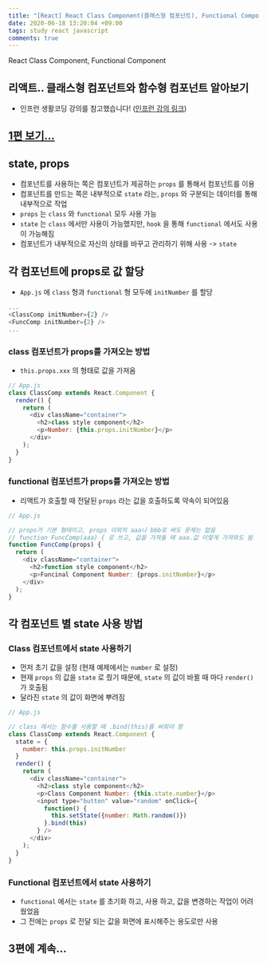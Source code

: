```yaml
---
title: "[React] React Class Component(클래스형 컴포넌트), Functional Component(함수형 컴포넌트) 2편"
date: 2020-06-18 13:20:04 +09:00
tags: study react javascript
comments: true
---
```


React Class Component, Functional Component

## 리액트.. 클래스형 컴포넌트와 함수형 컴포넌트 알아보기
- 인프런 생활코딩 강의를 참고했습니다! ([인프런 강의 링크](https://www.inflearn.com/course/react-class-function-생활코딩))

## [1편 보기...](https://infiduk.github.io/2020/06/17/react-class-functional-1.html)

## state, props
- 컴포넌트를 사용하는 쪽은 컴포넌트가 제공하는 `props` 를 통해서 컴포넌트를 이용
- 컴포넌트를 만드는 쪽은 내부적으로 `state` 라는, `props` 와 구분되는 데이터를 통해 내부적으로 작업
- `props` 는 `class` 와 `functional` 모두 사용 가능
- `state` 는 `class` 에서만 사용이 가능했지만, `hook` 을 통해 `functional` 에서도 사용이 가능해짐
- 컴포넌트가 내부적으로 자신의 상태를 바꾸고 관리하기 위해 사용 -> `state`

## 각 컴포넌트에 props로 값 할당
- `App.js` 에 `class` 형과 `functional` 형 모두에 `initNumber` 를 할당

``` javascript
...
<ClassComp initNumber={2} />
<FuncComp initNumber={2} />
...
```

### class 컴포넌트가 props를 가져오는 방법
- `this.props.xxx` 의 형태로 값을 가져옴

``` javascript
// App.js
class ClassComp extends React.Component {
  render() {
    return (
      <div className="container">
        <h2>class style component</h2>
        <p>Number: {this.props.initNumber}</p>
      </div>
    );
  }
}
```

### functional 컴포넌트가 props를 가져오는 방법
- 리액트가 호출할 때 전달된 `props` 라는 값을 호출하도록 약속이 되어있음

``` javascript
// App.js

// props가 기본 형태이고, props 이외의 aaa나 bbb로 써도 문제는 없음
// function FuncComp(aaa) { 로 쓰고, 값을 가져올 때 aaa.값 이렇게 가져와도 됨
function FuncComp(props) {
  return (
    <div className="container">
      <h2>function style component</h2>
      <p>Funcinal Component Number: {props.initNumber}</p>
    </div>
  );
}
```

## 각 컴포넌트 별 state 사용 방법

### Class 컴포넌트에서 state 사용하기
- 먼저 초기 값을 설정 (현재 예제에서는 `number` 로 설정)
- 현재 `props` 의 값을 `state` 로 줬기 때문에, `state` 의 값이 바뀔 때 마다 `render()` 가 호출됨
- 달라진 `state` 의 값이 화면에 뿌려짐

``` javascript
// App.js

// class 에서는 함수를 사용할 때 .bind(this)를 써줘야 함
class ClassComp extends React.Component {
  state = {
    number: this.props.initNumber
  }
  render() {
    return (
      <div className="container">
        <h2>class style component</h2>
        <p>Class Component Number: {this.state.number}</p>
        <input type="button" value="random" onClick={
          function() {
            this.setState({number: Math.random()})
          }.bind(this)
        } />
      </div>
    );
  }
}
```

### Functional 컴포넌트에서 state 사용하기
- `functional` 에서는 `state` 를 초기화 하고, 사용 하고, 값을 변경하는 작업이 어려웠었음
- 그 전에는 `props` 로 전달 되는 값을 화면에 표시해주는 용도로만 사용

## 3편에 계속...